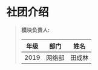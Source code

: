 # 社团介绍

> **模块负责人:**
>
> | 年级 | 部门   | 姓名   |
> | ---- | ------ | ------ |
> | 2019 | 网络部 | 田成林 |
>
> 

